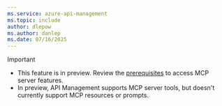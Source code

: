 ```yaml
---
ms.service: azure-api-management
ms.topic: include
author: dlepow
ms.author: danlep
ms.date: 07/16/2025
---
```


> [!IMPORTANT]
> * This feature is in preview. Review the [prerequisites](#prerequisites) to access MCP server features. 
> * In preview, API Management supports MCP server tools, but doesn't currently support MCP resources or prompts.